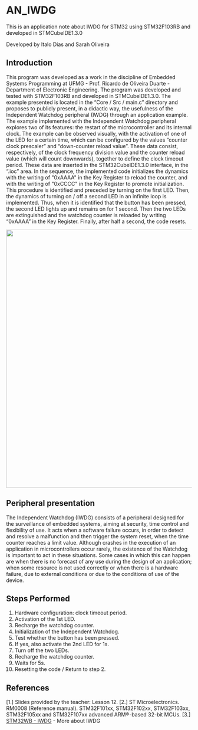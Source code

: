 # AN_IWDG

This is an application note about IWDG for STM32 using STM32F103RB and developed in STMCubeIDE1.3.0

Developed by Italo Dias and Sarah Oliveira

## Introduction

This program was developed as a work in the discipline of Embedded Systems Programming at UFMG - Prof. Ricardo de Oliveira Duarte - Department of Electronic Engineering. The program was developed and tested with STM32F103RB and developed in STMCubeIDE1.3.0. 
The example presented is located in the “Core / Src / main.c” directory and proposes to publicly present, in a didactic way, the usefulness of the Independent Watchdog peripheral (IWDG) through an application example. 
The example implemented with the Independent Watchdog peripheral explores two of its features: the restart of the microcontroller and its internal clock. The example can be observed visually, with the activation of one of the LED for a certain time, which can be configured by the values “counter clock prescaler” and “down-counter reload value”. These data consist, respectively, of the clock frequency division value and the counter reload value (which will count downwards), together to define the clock timeout period. These data are inserted in the STM32CubeIDE1.3.0 interface, in the “.ioc” area.
In the sequence, the implemented code initializes the dynamics with the writing of "0xAAAA" in the Key Register to reload the counter, and with the writing of "0xCCCC" in the Key Register to promote initialization. This procedure is identified and preceded by turning on the first LED.
Then, the dynamics of turning on / off a second LED in an infinite loop is implemented. Thus, when it is identified that the button has been pressed, the second LED lights up and remains on for 1 second. Then the two LEDs are extinguished and the watchdog counter is reloaded by writing “0xAAAA” in the Key Register. Finally, after half a second, the code resets.

<div align="center"><img src="https://user-images.githubusercontent.com/38631264/110269719-0e39d500-7fa3-11eb-96c4-645d102a3dfe.gif" width="700"></div>

## Peripheral presentation

The Independent Watchdog (IWDG) consists of a peripheral designed for the surveillance of embedded systems, aiming at security, time control and flexibility of use. It acts when a software failure occurs, in order to detect and resolve a malfunction and then trigger the system reset, when the time counter reaches a limit value.
Although crashes in the execution of an application in microcontrollers occur rarely, the existence of the Watchdog is important to act in these situations. Some cases in which this can happen are when there is no forecast of any use during the design of an application; when some resource is not used correctly or when there is a hardware failure, due to external conditions or due to the conditions of use of the device.

## Steps Performed

1. Hardware configuration: clock timeout period.
2. Activation of the 1st LED.
3. Recharge the watchdog counter.
4. Initialization of the Independent Watchdog.
5. Test whether the button has been pressed.
6. If yes, also activate the 2nd LED for 1s.
7. Turn off the two LEDs.
8. Recharge the watchdog counter.
9. Waits for 5s.
10. Resetting the code / Return to step 2.

## References
[1.] Slides provided by the teacher: Lesson 12.
[2.] ST Microelectronics. RM0008 (Reference manual). STM32F101xx, STM32F102xx, STM32F103xx, STM32F105xx and STM32F107xx advanced ARM®-based 32-bit MCUs.
[3.] [STM32WB - IWDG](https://www.st.com/content/ccc/resource/training/technical/product_training/group0/01/24/22/29/38/70/40/57/STM32WB-WDG_TIMERS-Independent-Watchdog-IWDG/files/STM32WB-WDG_TIMERS-Independent-Watchdog-IWDG.pdf/jcr:content/translations/en.STM32WB-WDG_TIMERS-Independent-Watchdog-IWDG.pdf) - More about IWDG
